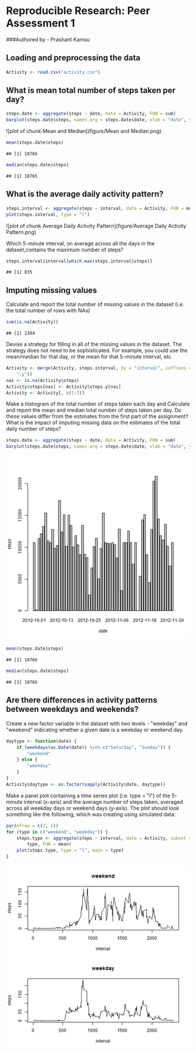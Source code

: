 # Reproducible Research: Peer Assessment 1
###Authored by - Prashant Kamsu


## Loading and preprocessing the data

```r
Activity <- read.csv("activity.csv")
```

## What is mean total number of steps taken per day?

```r
steps.date <- aggregate(steps ~ date, data = Activity, FUN = sum)
barplot(steps.date$steps, names.arg = steps.date$date, xlab = "date", ylab = "steps")
```

![plot of chunk Mean and Median](figure/Mean and Median.png) 

```r
mean(steps.date$steps)
```

```
## [1] 10766
```

```r
median(steps.date$steps)
```

```
## [1] 10765
```

## What is the average daily activity pattern?

```r
steps.interval <- aggregate(steps ~ interval, data = Activity, FUN = mean)
plot(steps.interval, type = "l")
```

![plot of chunk Average Daily Activity Pattern](figure/Average Daily Activity Pattern.png) 


Which 5-minute interval, on average across all the days in the dataset,contains the maximum number of steps?

```r
steps.interval$interval[which.max(steps.interval$steps)]
```

```
## [1] 835
```
## Imputing missing values

Calculate and report the total number of missing values in the dataset (i.e. the total number of rows with NAs)


```r
sum(is.na(Activity))
```

```
## [1] 2304
```

Devise a strategy for filling in all of the missing values in the dataset. The strategy does not need to be sophisticated. For example, you could use the mean/median for that day, or the mean for that 5-minute interval, etc


```r
Activity <- merge(Activity, steps.interval, by = "interval", suffixes = c("", 
    ".y"))
nas <- is.na(Activity$steps)
Activity$steps[nas] <- Activity$steps.y[nas]
Activity <- Activity[, c(1:3)]
```

Make a histogram of the total number of steps taken each day and Calculate and report the mean and median total number of steps taken per day. Do these values differ from the estimates from the first part of the assignment? What is the impact of imputing missing data on the estimates of the total daily number of steps?


```r
steps.date <- aggregate(steps ~ date, data = Activity, FUN = sum)
barplot(steps.date$steps, names.arg = steps.date$date, xlab = "date", ylab = "steps")
```

![plot of chunk unnamed-chunk-4](figure/unnamed-chunk-4.png) 

```r
mean(steps.date$steps)
```

```
## [1] 10766
```

```r
median(steps.date$steps)
```

```
## [1] 10766
```


## Are there differences in activity patterns between weekdays and weekends?

Create a new factor variable in the dataset with two levels - "weekday" and "weekend" indicating whether a given date is a weekday or weekend day.


```r
daytype <- function(date) {
    if (weekdays(as.Date(date)) %in% c("Saturday", "Sunday")) {
        "weekend"
    } else {
        "weekday"
    }
}
Activity$daytype <- as.factor(sapply(Activity$date, daytype))
```

Make a panel plot containing a time series plot (i.e. type = "l") of the 5-minute interval (x-axis) and the average number of steps taken, averaged across all weekday days or weekend days (y-axis). The plot should look something like the following, which was creating using simulated data:


```r
par(mfrow = c(2, 1))
for (type in c("weekend", "weekday")) {
    steps.type <- aggregate(steps ~ interval, data = Activity, subset = Activity$daytype == 
        type, FUN = mean)
    plot(steps.type, type = "l", main = type)
}
```

![plot of chunk unnamed-chunk-6](figure/unnamed-chunk-6.png) 
